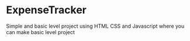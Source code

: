 # ExpenseTracker
Simple and basic level project using HTML CSS and Javascript
where you can make basic level project 
